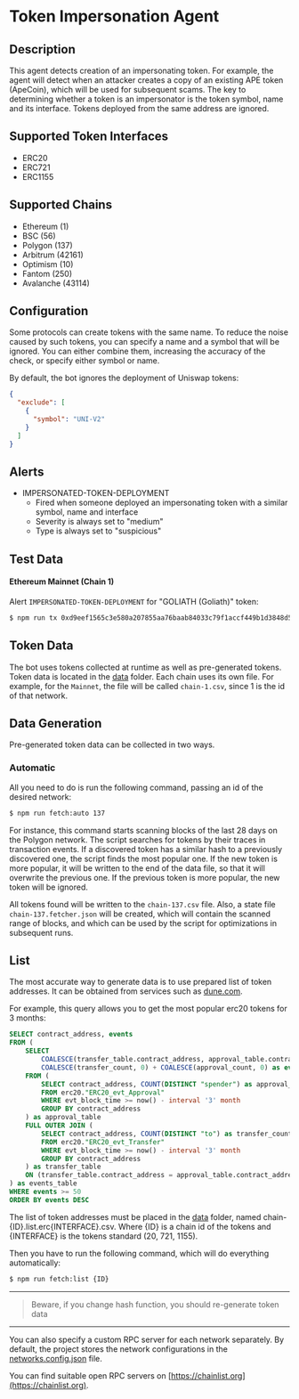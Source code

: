 # Token Impersonation Agent

## Description

This agent detects creation of an impersonating token.
For example, the agent will detect when an attacker creates a copy of an existing APE token (ApeCoin), 
which will be used for subsequent scams.
The key to determining whether a token is an impersonator is the token symbol, name and its interface.
Tokens deployed from the same address are ignored.

## Supported Token Interfaces

- ERC20
- ERC721
- ERC1155

## Supported Chains

- Ethereum (1)
- BSC (56)
- Polygon (137)
- Arbitrum (42161)
- Optimism (10)
- Fantom (250)
- Avalanche (43114)

## Configuration

Some protocols can create tokens with the same name. 
To reduce the noise caused by such tokens, you can specify a name and a symbol that will be ignored. 
You can either combine them, increasing the accuracy of the check, or specify either symbol or name.

By default, the bot ignores the deployment of Uniswap tokens:

```json
{
  "exclude": [
    {
      "symbol": "UNI-V2"
    }
  ]
}
```

## Alerts

- IMPERSONATED-TOKEN-DEPLOYMENT
  - Fired when someone deployed an impersonating token with a similar symbol, name and interface
  - Severity is always set to "medium"
  - Type is always set to "suspicious"

## Test Data

#### Ethereum Mainnet (Chain 1)

Alert `IMPERSONATED-TOKEN-DEPLOYMENT` for "GOLIATH (Goliath)" token:

```bash
$ npm run tx 0xd9eef1565c3e580a207855aa76baab84033c79f1accf449b1d3848d5e9c795a9
```

## Token Data

The bot uses tokens collected at runtime as well as pre-generated tokens.
Token data is located in the [data](./data) folder. Each chain uses its own file. 
For example, for the `Mainnet`, the file will be called `chain-1.csv`, since 1 is the id of that network.

## Data Generation

Pre-generated token data can be collected in two ways.

### Automatic

All you need to do is run the following command, passing an id of the desired network:

```bash
$ npm run fetch:auto 137
```

For instance, this command starts scanning blocks of the last 28 days on the Polygon network.
The script searches for tokens by their traces in transaction events.
If a discovered token has a similar hash to a previously discovered one, the script finds the most popular one. 
If the new token is more popular, it will be written to the end of the data file, 
so that it will overwrite the previous one. 
If the previous token is more popular, the new token will be ignored.
 
All tokens found will be written to the `chain-137.csv` file. Also, a state file `chain-137.fetcher.json` will be created, 
which will contain the scanned range of blocks, and which can be used by the script for optimizations in subsequent runs.

## List

The most accurate way to generate data is to use prepared list of token addresses.
It can be obtained from services such as [dune.com](https://dune.com).

For example, this query allows you to get the most popular erc20 tokens for 3 months:
```sql
SELECT contract_address, events
FROM (
    SELECT 
        COALESCE(transfer_table.contract_address, approval_table.contract_address) as contract_address,
        COALESCE(transfer_count, 0) + COALESCE(approval_count, 0) as events
    FROM (
        SELECT contract_address, COUNT(DISTINCT "spender") as approval_count
        FROM erc20."ERC20_evt_Approval"
        WHERE evt_block_time >= now() - interval '3' month
        GROUP BY contract_address
    ) as approval_table
    FULL OUTER JOIN (
        SELECT contract_address, COUNT(DISTINCT "to") as transfer_count
        FROM erc20."ERC20_evt_Transfer"
        WHERE evt_block_time >= now() - interval '3' month
        GROUP BY contract_address
    ) as transfer_table
    ON (transfer_table.contract_address = approval_table.contract_address)
) as events_table
WHERE events >= 50
ORDER BY events DESC
```

The list of token addresses must be placed in the [data](./data) folder, named chain-{ID}.list.erc{INTERFACE}.csv.
Where {ID} is a chain id of the tokens and {INTERFACE} is the tokens standard (20, 721, 1155). 

Then you have to run the following command, which will do everything automatically:

```bash
$ npm run fetch:list {ID}
```

---

> Beware, if you change hash function, you should re-generate token data

---

You can also specify a custom RPC server for each network separately. 
By default, the project stores the network configurations in the [networks.config.json](./networks.config.json) file.

You can find suitable open RPC servers on [https://chainlist.org](https://chainlist.org).